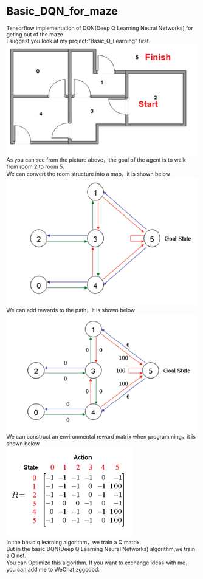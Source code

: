 # Basic_DQN_for_maze
Tensorflow implementation of DQN(Deep Q Learning Neural Networks) for geting out of the maze  
I suggest you look at my project:"Basic_Q_Learning" first.
![image](https://github.com/TangLaoDA/Basic_Q_Learning/blob/master/image/1.png)  
As you can see from the picture above，the goal of the agent is to walk from room 2 to room 5.  
We can convert the room structure into a map，it is shown below  
![image](https://github.com/TangLaoDA/Basic_Q_Learning/blob/master/image/2.png)  
We can add rewards to the path，it is shown below  
![image](https://github.com/TangLaoDA/Basic_Q_Learning/blob/master/image/3.png)  
We can construct an environmental reward matrix when programming，it is shown below  
![image](https://github.com/TangLaoDA/Basic_Q_Learning/blob/master/image/4.png)   
In the basic q learning algorithm，we train a Q matrix.  
But in the basic DQN(Deep Q Learning Neural Networks) algorithm,we train a Q net.  
You can Optimize this algorithm. If you want to exchange ideas with me，you can add me to WeChat:zggcdbd.  


